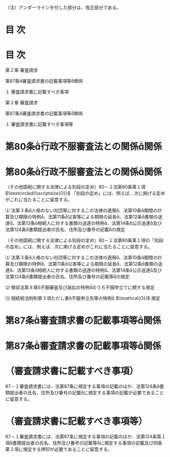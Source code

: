 （注）アンダーラインを付した部分は、改正部分である。

# 目 次

# 目 次

第２章 審査請求

第87条審査請求書の記載事項等関係

１ 審査請求書に記載すべき事項

第２章 審査請求

第87条審査請求書の記載事項等関係

１ 審査請求書に記載すべき事項等

# 第80条行政不服審査法との関係関係

# 第80条行政不服審査法との関係関係

（その他国税に関する法律による別段の定め）80－１法第80条第１項 $\\textcircled{\\scriptsize{O}}$ 「別段の定め」には、例えば、次に掲げる定めがこれに当たることに留意する。

⑴ 法第３条人格のない社団等に対するこの法律の適用、法第10条期間の計算及び期限の特例、法第11条災害等による期限の延長、法第12条書類の送達、法第13条相続人に対する書類の送達の特例、法第14条公示送達及び法第124条書類提出者の氏名、住所及び番号の記載の規定

（その他国税に関する法律による別段の定め）80－１法第80条第１項の「別段の定め」には、例えば、次に掲げる定めがこれに当たることに留意する。

⑴ 法第３条人格のない社団等に対するこの法律の適用、法第10条期間の計算及び期限の特例、法第11条災害等による期限の延長、法第12条書類の送達、法第13条相続人に対する書類の送達の特例、法第14条公示送達及び法第124条書類提出者の氏名、住所及び番号の記載等の規定

⑵ 徴収法第８章不服審査及び訴訟の特例のうち不服申立てに関する規定

⑶ 相続税法附則第３項ただし書不服申立先等の特例 $\\mathcal{O})$ 規定

# 第87条審査請求書の記載事項等関係

# 第87条審査請求書の記載事項等関係

# （審査請求書に記載すべき事項）

87－１審査請求書には、法第87条に規定する事項の記載のほか、法第124条書類提出者の氏名、住所及び番号の記載に規定する事項の記載が必要であることに留意する。

# （審査請求書に記載すべき事項等）

87－１審査請求書には、法第87条に規定する事項の記載のほか、法第124条第１項書類提出者の氏名、住所及び番号の記載等に規定する事項の記載及び同条第２項に規定する押印が必要であることに留意する。